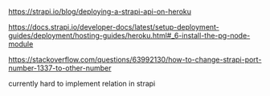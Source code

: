 https://strapi.io/blog/deploying-a-strapi-api-on-heroku

https://docs.strapi.io/developer-docs/latest/setup-deployment-guides/deployment/hosting-guides/heroku.html#_6-install-the-pg-node-module

https://stackoverflow.com/questions/63992130/how-to-change-strapi-port-number-1337-to-other-number

currently hard to implement relation in strapi
